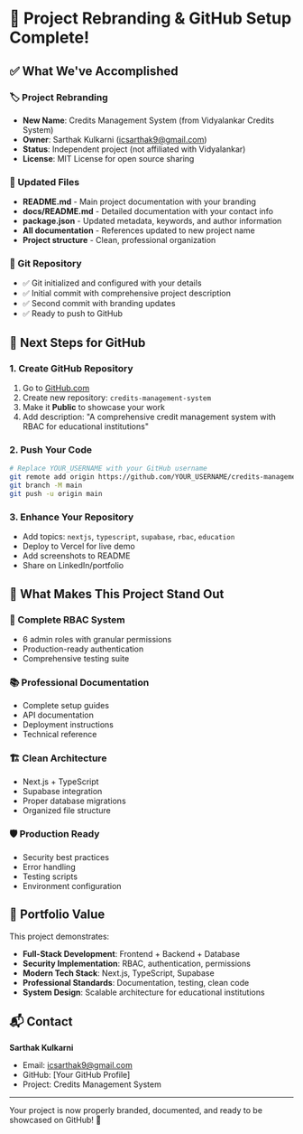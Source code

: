 # 🎉 Project Rebranding & GitHub Setup Complete!

## ✅ What We've Accomplished

### 🏷️ Project Rebranding
- **New Name**: Credits Management System (from Vidyalankar Credits System)
- **Owner**: Sarthak Kulkarni (icsarthak9@gmail.com)
- **Status**: Independent project (not affiliated with Vidyalankar)
- **License**: MIT License for open source sharing

### 📝 Updated Files
- **README.md** - Main project documentation with your branding
- **docs/README.md** - Detailed documentation with your contact info
- **package.json** - Updated metadata, keywords, and author information
- **All documentation** - References updated to new project name
- **Project structure** - Clean, professional organization

### 🔧 Git Repository
- ✅ Git initialized and configured with your details
- ✅ Initial commit with comprehensive project description
- ✅ Second commit with branding updates
- ✅ Ready to push to GitHub

## 🚀 Next Steps for GitHub

### 1. Create GitHub Repository
1. Go to [GitHub.com](https://github.com)
2. Create new repository: `credits-management-system`
3. Make it **Public** to showcase your work
4. Add description: "A comprehensive credit management system with RBAC for educational institutions"

### 2. Push Your Code
```bash
# Replace YOUR_USERNAME with your GitHub username
git remote add origin https://github.com/YOUR_USERNAME/credits-management-system.git
git branch -M main
git push -u origin main
```

### 3. Enhance Your Repository
- Add topics: `nextjs`, `typescript`, `supabase`, `rbac`, `education`
- Deploy to Vercel for live demo
- Add screenshots to README
- Share on LinkedIn/portfolio

## 🎯 What Makes This Project Stand Out

### 🔐 Complete RBAC System
- 6 admin roles with granular permissions
- Production-ready authentication
- Comprehensive testing suite

### 📚 Professional Documentation
- Complete setup guides
- API documentation
- Deployment instructions
- Technical reference

### 🏗️ Clean Architecture
- Next.js + TypeScript
- Supabase integration
- Proper database migrations
- Organized file structure

### 🛡️ Production Ready
- Security best practices
- Error handling
- Testing scripts
- Environment configuration

## 🌟 Portfolio Value

This project demonstrates:
- **Full-Stack Development**: Frontend + Backend + Database
- **Security Implementation**: RBAC, authentication, permissions
- **Modern Tech Stack**: Next.js, TypeScript, Supabase
- **Professional Standards**: Documentation, testing, clean code
- **System Design**: Scalable architecture for educational institutions

## 📬 Contact

**Sarthak Kulkarni**
- Email: icsarthak9@gmail.com
- GitHub: [Your GitHub Profile]
- Project: Credits Management System

---

Your project is now properly branded, documented, and ready to be showcased on GitHub! 🚀
